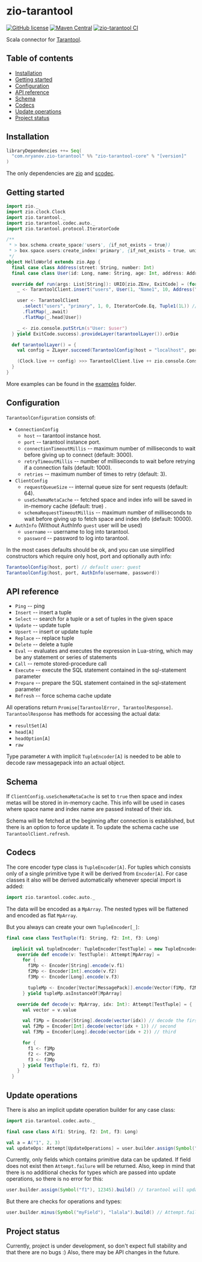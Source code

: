 # zio-tarantool
[![GitHub license](https://img.shields.io/github/license/nryanov/zio-tarantool)](https://github.com/nryanov/zio-tarantool/blob/master/LICENSE.txt)
[![Maven Central](https://maven-badges.herokuapp.com/maven-central/com.nryanov.zio-tarantool/zio-tarantool-core_2.13/badge.svg)](https://maven-badges.herokuapp.com/maven-central/com.nryanov.zio-tarantool/zio-tarantool-core_2.13)
[![zio-tarantool CI](https://github.com/nryanov/zio-tarantool/actions/workflows/scala.yml/badge.svg?branch=master)](https://github.com/nryanov/zio-tarantool/actions/workflows/scala.yml)

Scala connector for [Tarantool](https://www.tarantool.io/).

## Table of contents
* [Installation](#installation)
* [Getting started](#getting-started)
* [Configuration](#configuration)
* [API reference](#api-reference)
* [Schema](#schema)
* [Codecs](#codecs)
* [Update operations](#update-operations)
* [Project status](#project-status)

## Installation
```sbt
libraryDependencies ++= Seq(
  "com.nryanov.zio-tarantool" %% "zio-tarantool-core" % "[version]" 
)
```

The only dependencies are [zio](https://github.com/zio/zio) and [scodec](https://github.com/scodec/scodec).

## Getting started
```scala
import zio._
import zio.clock.Clock
import zio.tarantool._
import zio.tarantool.codec.auto._
import zio.tarantool.protocol.IteratorCode

/**
 * > box.schema.create_space('users', {if_not_exists = true})
 * > box.space.users:create_index('primary', {if_not_exists = true, unique = true, parts = {1, 'number'} })
 */
object HelloWorld extends zio.App {
  final case class Address(street: String, number: Int)
  final case class User(id: Long, name: String, age: Int, address: Address)

  override def run(args: List[String]): URIO[zio.ZEnv, ExitCode] = (for {
    _ <- TarantoolClient.insert("users", User(1, "Name1", 10, Address("street1", 1)))

    user <- TarantoolClient
      .select("users", "primary", 1, 0, IteratorCode.Eq, Tuple1(1L)) // response is Promise[TarantoolError, TarantoolResponse]
      .flatMap(_.await)
      .flatMap(_.head[User])

    _ <- zio.console.putStrLn(s"User: $user")
  } yield ExitCode.success).provideLayer(tarantoolLayer()).orDie

  def tarantoolLayer() = {
    val config = ZLayer.succeed(TarantoolConfig(host = "localhost", port = 3301))

    (Clock.live ++ config) >>> TarantoolClient.live ++ zio.console.Console.live
  }
}
```

More examples can be found in the [examples](examples/) folder.

## Configuration
`TarantoolConfiguration` consists of:
- `ConnectionConfig`
    - `host` -- tarantool instance host.
    - `port` -- tarantool instance port.
    - `connectionTimeoutMillis` -- maximum number of milliseconds to wait before giving up to connect (default: 3000).
    - `retryTimeoutMillis` -- number of milliseconds to wait before retrying if a connection fails (default: 1000).
    - `retries` -- maximum number of times to retry (default: 3).
- `ClientConfig`
    - `requestQueueSize` -- internal queue size for sent requests (default: 64).
    - `useSchemaMetaCache` -- fetched space and index info will be saved in in-memory cache (default: true) .
    - `schemaRequestTimeoutMillis` -- maximum number of milliseconds to wait before giving up to fetch space and index info (default: 10000).
- `AuthInfo` (Without AuthInfo `guest` user will be used)
    - `username` -- username to log into tarantool.
    - `password` -- password to log into tarantool.

In the most cases defaults should be ok, and you can use simplified constructors which require only host, port and optionally auth info:
```scala
TarantoolConfig(host, port) // default user: guest
TarantoolConfig(host, port, AuthInfo(username, password))
```

## API reference
- `Ping` -- ping
- `Insert` -- insert a tuple
- `Select` -- search for a tuple or a set of tuples in the given space
- `Update` -- update tuple
- `Upsert` -- insert or update tuple
- `Replace` -- replace tuple
- `Delete` -- delete a tuple
- `Eval` -- evaluates and executes the expression in Lua-string, which may be any statement or series of statements
- `Call` -- remote stored-procedure call
- `Execute` -- execute the SQL statement contained in the sql-statement parameter
- `Prepare` -- prepare the SQL statement contained in the sql-statement parameter
- `Refresh` -- force schema cache update

All operations return `Promise[TarantoolError, TarantoolResponse]`. `TarantoolResponse` has methods for accessing the actual data:
- `resultSet[A]`
- `head[A]`
- `headOption[A]`
- `raw`

Type parameter `A` with implicit `TupleEncoder[A]` is needed to be able to decode raw messagepack into an actual object.

## Schema
If `ClientConfig.useSchemaMetaCache` is set to `true` then space and index metas will be stored in in-memory cache.
This info will be used in cases where space name and index name are passed instead of their ids. 

Schema will be fetched at the beginning after connection is established, but there is an option to force update it.
To update the schema cache use `TarantoolClient.refresh`.

## Codecs
The core encoder type class is `TupleEncoder[A]`. 
For tuples which consists only of a single primitive type it will be derived from `Encoder[A]`.
For case classes it also will be derived automatically whenever special import is added:
```scala
import zio.tarantool.codec.auto._
```

The data will be encoded as a `MpArray`. The nested types will be flattened and encoded as flat `MpArray`.

But you always can create your own `TupleEncoder[_]`:
```scala
final case class TestTuple(f1: String, f2: Int, f3: Long)

  implicit val tupleEncoder: TupleEncoder[TestTuple] = new TupleEncoder[TestTuple] {
    override def encode(v: TestTuple): Attempt[MpArray] =
      for {
        f1Mp <- Encoder[String].encode(v.f1)
        f2Mp <- Encoder[Int].encode(v.f2)
        f3Mp <- Encoder[Long].encode(v.f3)

        tupleMp <- Encoder[Vector[MessagePack]].encode(Vector(f1Mp, f2Mp, f3Mp))
      } yield tupleMp.asInstanceOf[MpArray]

    override def decode(v: MpArray, idx: Int): Attempt[TestTuple] = {
      val vector = v.value

      val f1Mp = Encoder[String].decode(vector(idx)) // decode the first field
      val f2Mp = Encoder[Int].decode(vector(idx + 1)) // second
      val f3Mp = Encoder[Long].decode(vector(idx + 2)) // third

      for {
        f1 <- f1Mp
        f2 <- f2Mp
        f3 <- f3Mp
      } yield TestTuple(f1, f2, f3)
    }
  }
``` 

## Update operations
There is also an implicit update operation builder for any case class:

```scala
import zio.tarantool.codec.auto._

final case class A(f1: String, f2: Int, f3: Long)

val a = A("1", 2, 3)
val updateOps: Attempt[UpdateOperations] = user.builder.assign(Symbol("f1"), "test").plus(Symbol("f2"), 5).build()
```

Currently, only fields which contains primitive data can be updated. If field does not exist then `Attempt.failure` will be returned.
Also, keep in mind that there is no additional checks for types which are passed into update operations, so there is no error for this:
```scala
user.builder.assign(Symbol("f1"), 12345).build() // tarantool will update field f1 and set value to 12345 
```
But there are checks for operations and types:
```scala
user.builder.minus(Symbol("myField"), "lalala").build() // Attempt.failure because string value cannot be used in numeric operations
```

## Project status
Currently, project is under development, so don't expect full stability and that there are no bugs :)
Also, there may be API changes in the future.   
